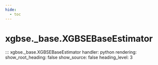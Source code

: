 ```yaml
---
hide:
  - toc
---
```


# xgbse._base.XGBSEBaseEstimator
::: xgbse._base.XGBSEBaseEstimator
    handler: python
    rendering:
      show_root_heading: false
      show_source: false
      heading_level: 3
